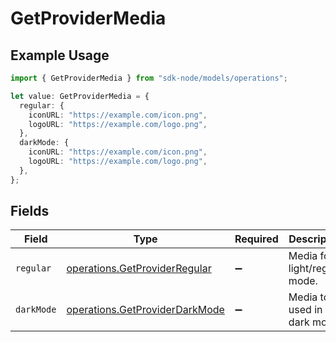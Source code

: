 # GetProviderMedia

## Example Usage

```typescript
import { GetProviderMedia } from "sdk-node/models/operations";

let value: GetProviderMedia = {
  regular: {
    iconURL: "https://example.com/icon.png",
    logoURL: "https://example.com/logo.png",
  },
  darkMode: {
    iconURL: "https://example.com/icon.png",
    logoURL: "https://example.com/logo.png",
  },
};
```

## Fields

| Field                                                                            | Type                                                                             | Required                                                                         | Description                                                                      |
| -------------------------------------------------------------------------------- | -------------------------------------------------------------------------------- | -------------------------------------------------------------------------------- | -------------------------------------------------------------------------------- |
| `regular`                                                                        | [operations.GetProviderRegular](../../models/operations/getproviderregular.md)   | :heavy_minus_sign:                                                               | Media for light/regular mode.                                                    |
| `darkMode`                                                                       | [operations.GetProviderDarkMode](../../models/operations/getproviderdarkmode.md) | :heavy_minus_sign:                                                               | Media to be used in dark mode.                                                   |